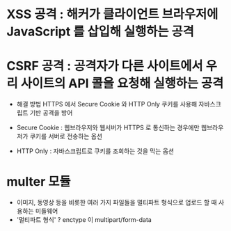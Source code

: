 # XSS 공격 : 해커가 클라이언트 브라우저에 JavaScript 를 삽입해 실행하는 공격
# CSRF 공격 : 공격자가 다른 사이트에서 우리 사이트의 API 콜을 요청해 실행하는 공격

- 해결 방법 HTTPS 에서 Secure Cookie 와 HTTP Only 쿠키를 사용해 자바스크립트 기반 
공격을 방어 

- Secure Cookie : 웹브라우저와 웹서버가 HTTPS 로 통신하는 경우에만 웹브라우저가 쿠키를 서버로 전송하는 옵션

- HTTP Only : 자바스크립트로 쿠키를 조회하는 것을 막는 옵션

# multer 모듈

- 이미지, 동영상 등을 비롯한 여러 가지 파일들을 멀티파트 형식으로 업로드 할 때 사용하는 미들웨어
- '멀티파트 형식' ? enctype 이 multipart/form-data 

